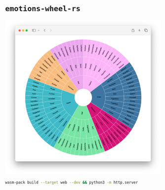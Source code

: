 # `emotions-wheel-rs`

![screencapture](./screencapture.png)

```bash
wasm-pack build --target web --dev && python3 -m http.server
```